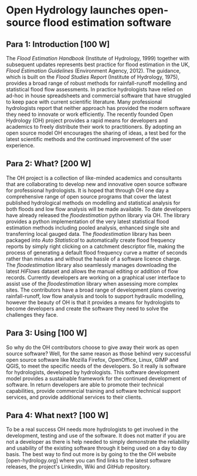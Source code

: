 # Open Hydrology launches open-source flood estimation software


## Para 1: Introduction [100 W]

The *Flood Estimation Handbook* (Institute of Hydrology, 1999) together with subsequent updates represents best practice for flood estimation in the UK, *Flood Estimation Guidelines* (Environment Agency, 2012).
The guidance, which is built on the *Flood Studies Report* (Institute of Hydrology, 1975), provides a broad range of robust methods for rainfall-runoff modelling and statistical flood flow assessments.
In practice hydrologists have relied on ad-hoc in house spreadsheets and commercial software that have struggled to keep pace with current scientific literature.
Many professional hydrologists report that neither approach has provided the  modern software they need to innovate or work efficiently.
The recently founded Open Hydrology (OH) project provides a rapid means for developers and academics to freely distribute their work to practitioners.
By adopting an open source model OH encourages the sharing of ideas, a test bed for the latest scientific methods and the continued improvement of the user experience.


## Para 2: What? [200 W]

The OH project is a collection of like-minded academics and consultants that are collaborating to develop new and innovative open source software for professional hydrologists.
It is hoped that through OH one day a comprehensive range of open source programs that cover the latest published hydrological methods on modelling and statistical analysis for both floods and low flow analysis will be made available.
To date developers have already released the *floodestimation* python library via OH.  The library provides a python implementation of the very latest statistical flood estimation methods including pooled analysis, enhanced single site and transferring local gauged data.
The *floodestimation* library has been packaged into *Auto Statistical* to automatically create flood frequency reports by simply right clicking on a catchment descriptor file, making the process of generating a default flood frequency curve a matter of seconds rather than minutes and without the hassle of a software licence charge.
The *floodestimation* library also seamlessly manages downloading the latest *HiFlows* dataset and allows the manual editing or addition of flow records.
Currently developers are working on a graphical user interface to assist use of the *floodestimation* library when assessing more complex sites.
The contributors have a broad range of development plans covering rainfall-runoff, low flow analysis and tools to support hydraulic modelling, however the beauty of OH is that it provides a means for hydrologists to become developers and create the software they need to solve the challenges they face.

## Para 3: Using [100 W]

So why do the OH contributors choose to give away their work as open source software?
Well, for the same reason as those behind very successful open source software like Mozilla Firefox, OpenOffice, Linux, GIMP and QGIS, to meet the specific needs of the developers.
So it really is software for hydrologists, developed by hydrologists.
This software development model provides a sustainable framework for the continued development of software.
In return developers are able to promote their technical capabilities, provide commercial training and software technical support services, and provide additional services to their clients.



## Para 4: What next? [100 W]

To be a real success OH needs more hydrologists to get involved in the development, testing and use of the software.
It does not matter if you are not a developer as there is help needed to simply demonstrate the reliability and usability of the existing software through it being used on a day to day basis.
The best way to find out more is by going to the the OH website [open-hydrology.org] where you can find links to the latest software releases, the project's LinkedIn, Wiki and *GitHub* repository.



